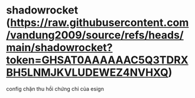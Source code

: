 # shadowrocket (https://raw.githubusercontent.com/vandung2009/source/refs/heads/main/shadowrocket?token=GHSAT0AAAAAAC5Q3TDRXBH5LNMJKVLUDEWEZ4NVHXQ)
config chặn thu hồi chứng chỉ của esign
